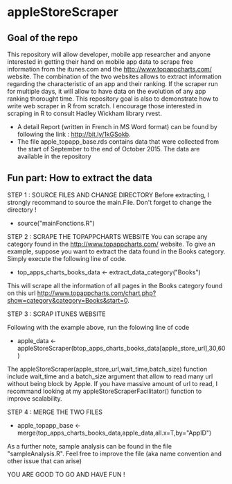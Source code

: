 # appleStoreScraper

## Goal of the repo

This repository will allow developer, mobile app researcher and anyone interested in getting their hand on mobile app data to scrape free information from the itunes.com and the http://www.topappcharts.com/ website. The combination of the two websites allows to extract information regarding the characteristic of an app and their ranking. If the scraper run for multiple days, it will allow to have data on the evolution of any app ranking thorought time. This repository goal is also to demonstrate how to write web scraper in R from scratch. I encourage those interested in scraping in R to consult Hadley Wickham library rvest.

* A detail Report (written in French in MS Word format) can be found by following the link : http://bit.ly/1kGSokb.
* The file apple_topapp_base.rds contains data that were collected from the start of September to the end of October 2015. The data are available in the repository

## Fun part: How to extract the data

STEP 1 : SOURCE FILES AND CHANGE DIRECTORY
Before extracting, I strongly recommand to source the main.File. Don't forget to change the directory ! 
* source("mainFonctions.R")

STEP 2 : SCRAPE THE TOPAPPCHARTS WEBSITE
You can scrape any category found in the http://www.topappcharts.com/ website.
To give an example, suppose you want to extract the data found in the Books category. Simply execute the following 
line of code. 

* top_apps_charts_books_data <- extract_data_category("Books")

This will scrape all the information of all pages in the Books category found on this 
url http://www.topappcharts.com/chart.php?show=category&category=Books&start=0.

STEP 3 : SCRAP ITUNES WEBSITE 

Following with the example above, run the folowing line of code 

* apple_data <- appleStoreScraper(btop_apps_charts_books_data[apple_store_url],30,60)

The appleStoreScraper(apple_store_url,wait_time,batch_size) function include wait_time and a batch_size argument that allow to 
read many url without being block by Apple. If you have massive amount of url to read, I recommand looking at my appleStoreScraperFacilitator() function to improve scalability. 

STEP 4 : MERGE THE TWO FILES

* apple_topapp_base <-merge(top_apps_charts_books_data,apple_data,all.x=T,by="AppID")

As a further note, sample analysis can be found in the file "sampleAnalysis.R". Feel free to improve the file (aka name convention and other issue that can arise)

YOU ARE GOOD TO GO AND HAVE FUN ! 
